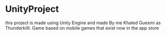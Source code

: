 # UnityProject
this project is made using Unity Engine 
and made By me Khaled Guesmi as Thunderkilll.
Game based on mobile games that exist now in the app store 
